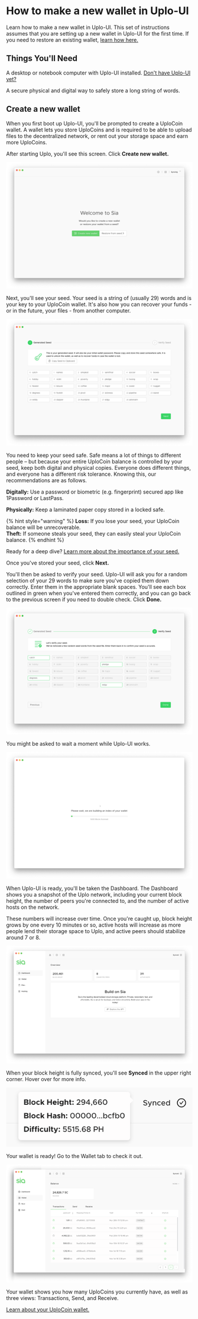 # How to make a new wallet in Uplo-UI

Learn how to make a new wallet in Uplo-UI. This set of instructions assumes that you are setting up a new wallet in Uplo-UI for the first time. If you need to restore an existing wallet, [learn how here.](how-to-restore-a-wallet-from-a-seed-in-uplo-ui.md)

## Things You'll Need

A desktop or notebook computer with Uplo-UI installed. [Don't have Uplo-UI yet?](http://uplo.tech/get-started)

A secure physical and digital way to safely store a long string of words.

## Create a new wallet

When you first boot up Uplo-UI, you'll be prompted to create a UploCoin wallet. A wallet lets you store UploCoins and is required to be able to upload files to the decentralized network, or rent out your storage space and earn more UploCoins.

After starting Uplo, you'll see this screen. Click **Create new wallet.**

![](../../.gitbook/assets/restore-1%20%282%29%20%282%29.png)

Next, you'll see your seed. Your seed is a string of \(usually 29\) words and is your key to your UploCoin wallet. It's also how you can recover your funds - or in the future, your files - from another computer.

![](../../.gitbook/assets/new-2.png)

You need to keep your seed safe. Safe means a lot of things to different people – but because your entire UploCoin balance is controlled by your seed, keep both digital and physical copies. Everyone does different things, and everyone has a different risk tolerance. Knowing this, our recommendations are as follows.

**Digitally:** Use a password or biometric \(e.g. fingerprint\) secured app like 1Password or LastPass.

**Physically:** Keep a laminated paper copy stored in a locked safe.

{% hint style="warning" %}
**Loss:** If you lose your seed, your UploCoin balance will be unrecoverable.  
**Theft:** If someone steals your seed, they can easily steal your UploCoin balance.
{% endhint %}

Ready for a deep dive? [Learn more about the importance of your seed.](../the-importance-of-your-seed.md)

Once you've stored your seed, click **Next.**

You'll then be asked to verify your seed. Uplo-UI will ask you for a random selection of your 29 words to make sure you've copied them down correctly. Enter them in the appropriate blank spaces. You'll see each box outlined in green when you've entered them correctly, and you can go back to the previous screen if you need to double check. Click **Done.**

![](../../.gitbook/assets/new-3.png)

You might be asked to wait a moment while Uplo-UI works.

![](../../.gitbook/assets/new-4.png)

When Uplo-UI is ready, you'll be taken the Dashboard. The Dashboard shows you a snapshot of the Uplo network, including your current block height, the number of peers you're connected to, and the number of active hosts on the network.

These numbers will increase over time. Once you're caught up, block height grows by one every 10 minutes or so, active hosts will increase as more people lend their storage space to Uplo, and active peers should stabilize around 7 or 8.

![](../../.gitbook/assets/new-5.png)

When your block height is fully synced, you'll see **Synced** in the upper right corner. Hover over for more info.

![](../../.gitbook/assets/new-6.png)

Your wallet is ready! Go to the Wallet tab to check it out.

![](../../.gitbook/assets/send-1.png)

Your wallet shows you how many UploCoins you currently have, as well as three views: Transactions, Send, and Receive.

[Learn about your UploCoin wallet.](../wallet-overview.md)

